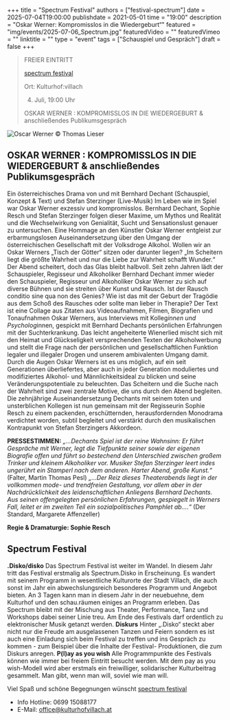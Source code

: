 +++
title = "Spectrum Festival"
authors = ["festival-spectrum"]
date = 2025-07-04T19:00:00
publishdate = 2021-05-01
time = "19:00"
description = "Oskar Werner: Kompromisslos in die Wiedergeburt“"
featured = "img/events/2025-07-06_Spectrum.jpg"
featuredVideo = ""
featuredVimeo = ""
linktitle = ""
type = "event"
tags = ["Schauspiel und Gespräch"]
draft = false
+++

>FREIER EINTRITT 
>
> [spectrum festival](https://www.festivalspectrum.com/portfolios/erianvernissage/)
>
> Ort: Kulturhof:villach
> 
> 4. Juli, 19:00 Uhr
>
> OSKAR WERNER : KOMPROMISSLOS IN DIE WIEDERGEBURT & anschließendes Publikumsgespräch

![Oscar Werner](/img/events/2025-07-05_Oscar_werner_Thomas_Lieser.jpg)
© Thomas Lieser

## OSKAR WERNER : KOMPROMISSLOS IN DIE WIEDERGEBURT & anschließendes Publikumsgespräch

Ein österreichisches Drama von und mit Bernhard Dechant (Schauspiel, Konzept & Text) und Stefan Sterzinger (Live-Musik)
Im Leben wie im Spiel war Oskar Werner exzessiv und kompromisslos.
Bernhard Dechant, Sophie Resch und Stefan Sterzinger folgen dieser Maxime, um Mythos und Realität und die Wechselwirkung von Genialität, Sucht und Sensationslust genauer zu untersuchen. Eine Hommage an den Künstler Oskar Werner entgleist zur erbarmungslosen Auseinandersetzung über den Umgang der österreichischen Gesellschaft mit der Volksdroge Alkohol. Wollen wir an Oskar Werners „Tisch der Götter“ sitzen oder darunter liegen? „Im Scheitern liegt die größte Wahrheit und nur die Liebe zur Wahrheit schafft Wunder.“
Der Abend scheitert, doch das Glas bleibt halbvoll.
Seit zehn Jahren lädt der Schauspieler, Regisseur und Alkoholiker Bernhard Dechant immer wieder den Schauspieler, Regisseur und Alkoholiker Oskar Werner zu sich auf diverse Bühnen und sie streiten über Kunst und Rausch. Ist der Rausch conditio sine qua non des Genies?
Wie ist das mit der Geburt der Tragödie aus dem Schoß des Rausches oder sollte man lieber in Therapie?
Der Text ist eine Collage aus Zitaten aus Videoaufnahmen, Filmen, Biografien und Tonaufnahmen Oskar Werners, aus Interviews mit Kolleg*innen und Psycholog*innen, gespickt mit Bernhard Dechants persönlichen Erfahrungen mit der Suchterkrankung.
Das leicht angeheiterte Wienerlied mischt sich mit den Heimat und Glückseligkeit versprechenden Texten der Alkoholwerbung und stellt die Frage nach der persönlichen und gesellschaftlichen Funktion legaler und illegaler Drogen und unserem ambivalenten Umgang damit.
Durch die Augen Oskar Werners ist es uns möglich, auf ein seit Generationen überliefertes, aber auch in jeder Generation moduliertes und modifiziertes Alkohol- und Männlichkeitsideal zu blicken und seine Veränderungspotentiale zu beleuchten.
Das Scheitern und die Suche nach der Wahrheit sind zwei zentrale Motive, die uns durch den Abend begleiten.
Die zehnjährige Auseinandersetzung Dechants mit seinem toten und unsterblichen Kollegen ist nun gemeinsam mit der Regisseurin Sophie Resch zu einem packenden, erschütternden, herausfordernden Monodrama verdichtet worden, subtil
begleitet und verstärkt durch den musikalischen Kontrapunkt von Stefan Sterzingers Akkordeon.

**PRESSESTIMMEN:**
*„…Dechants Spiel ist der reine Wahnsinn: Er führt Gespräche mit Werner, legt die Tiefpunkte seiner sowie der eigenen
Biografie offen und führt so bestechend den Unterschied zwischen großem Trinker und kleinem Alkoholiker vor. Musiker
Stefan Sterzinger leert indes ungerührt ein Stamperl nach dem anderen. Harter Abend, große Kunst.“*
(Falter, Martin Thomas Pesl)
*„…Der Reiz dieses Theaterabends liegt in der vollkommen mode- und trendfreien Gestaltung, vor allem aber in der
Nachdrücklichkeit des leidenschaftlichen Anliegens Bernhard Dechants. Aus seinen offengelegten persönlichen
Erfahrungen, gespiegelt in Werners Fall, leitet er im zweiten Teil ein sozialpolitisches Pamphlet ab….“*
(Der Standard, Margarete Affenzeller)

**Regie & Dramaturgie: Sophie Resch**

## Spectrum Festival

**.Disko/disko**
Das Spectrum Festival ist weiter im Wandel. In diesem Jahr tritt das Festival erstmalig als Spectrum.Disko in Erscheinung. Es wandert mit seinem Programm in wesentliche Kulturorte der Stadt Villach, die auch sonst im Jahr ein abwechslungsreich besonderes Programm und Angebot bieten.
An 3 Tagen kann man in diesem Jahr in der neuebuehne, dem Kulturhof und den schau.räumen einiges an Programm erleben. Das Spectrum bleibt mit der Mischung aus Theater, Performance, Tanz und Workshops dabei seiner Linie treu.
Am Ende des Festivals darf ordentlich zu elektronischer Musik getanzt werden.
**Diskurs**
Hinter „.Disko“ steckt aber nicht nur die Freude am ausgelassenen Tanzen und Feiern sondern es ist auch eine Einladung sich beim Festival zu treffen und ins Gespräch zu kommen - zum Beispiel über die Inhalte der Festival-
Produktionen, die zum Diskurs anregen.
**P(l)ay as you wish**
Alle Programmpunkte des Festivals können wie immer bei freiem Eintritt besucht werden. Mit dem pay as you wish-Modell wird aber erstmals ein freiwilliger, solidarischer Kulturbeitrag gesammelt. Man gibt, wenn man will, soviel wie man will.

Viel Spaß und schöne Begegnungen wünscht [spectrum festival](https://www.festivalspectrum.com/portfolios/erianvernissage/)


- Info Hotline: 0699 15088177 
- E-Mail: office@kulturhofvillach.at
